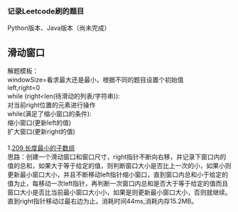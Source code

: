 ### 记录Leetcode刷的题目
Python版本、Java版本（尚未完成）

## 滑动窗口
解题模板：<br>
windowSize=看求最大还是最小，根据不同的题目设置个初始值<br>
left,right=0<br>
while (right<len(待滑动的列表/字符串)):<br> 
    对当前right位置的元素进行操作<br>
    while(满足了缩小窗口的条件):<br>
      缩小窗口(更新left的值)<br>
    扩大窗口(更新right的值)<br>
<br>
1.[209.长度最小的子数组](https://github.com/IPostYellow/Leecode/blob/master/%E6%BB%91%E5%8A%A8%E7%AA%97%E5%8F%A3/python/209%E9%95%BF%E5%BA%A6%E6%9C%80%E5%B0%8F%E7%9A%84%E5%AD%90%E6%95%B0%E7%BB%84.py)<br>
思路：创建一个滑动窗口和窗口尺寸，right指针不断向右移，并记录下窗口内的值的总和，如果大于等于给定的值，则判断窗口大小是否比上一次的小，如果小则更新最小窗口大小，并且不断移动left指针缩小窗口，直到窗口内总和小于给定的值为止，每移动一次left指针，再判断一次窗口内总和是否大于等于给定的值而且窗口大小是否比当前最小窗口大小小，如果是则更新最小窗口大小，否则就继续。直到right指针移动过最右边为止。消耗时间44ms,消耗内存15.2MB。<br>
